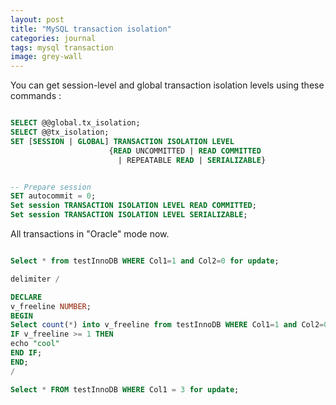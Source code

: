 ```yaml
---
layout: post
title: "MySQL transaction isolation"
categories: journal
tags: mysql transaction
image: grey-wall
---
```


You can get session-level and global transaction isolation levels using these commands :

```sql

SELECT @@global.tx_isolation;
SELECT @@tx_isolation;
SET [SESSION | GLOBAL] TRANSACTION ISOLATION LEVEL
                      {READ UNCOMMITTED | READ COMMITTED
                        | REPEATABLE READ | SERIALIZABLE}


-- Prepare session
SET autocommit = 0;
Set session TRANSACTION ISOLATION LEVEL READ COMMITTED;
Set session TRANSACTION ISOLATION LEVEL SERIALIZABLE;
```

All transactions in "Oracle" mode now.

```sql

Select * from testInnoDB WHERE Col1=1 and Col2=0 for update;

delimiter /

DECLARE
v_freeline NUMBER;
BEGIN
Select count(*) into v_freeline from testInnoDB WHERE Col1=1 and Col2=0;
IF v_freeline >= 1 THEN
echo "cool"
END IF;
END;
/

Select * FROM testInnoDB WHERE Col1 = 3 for update;
```
